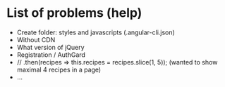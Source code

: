 # List of problems (help)

- Create folder: styles and javascripts (.angular-cli.json)
- Without CDN
- What version of jQuery
- Registration / AuthGard
- // .then(recipes => this.recipes = recipes.slice(1, 5)); (wanted to show maximal 4 recipes in a page)
- ...
